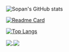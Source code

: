 ![Sopan's GitHub stats](https://github-readme-stats.vercel.app/api?username=gitproject09&show_icons=true&theme=radical)

[![Readme Card](https://github-readme-stats.vercel.app/api/pin/?username=gitproject09&repo=github-readme-stats)](https://github.com/gitproject09/github-readme-stats)

[![Top Langs](https://github-readme-stats.vercel.app/api/top-langs/?username=gitproject09&langs_count=8)](https://github.com/gitproject09/github-readme-stats)

<a href="https://github.com/gitproject09/github-readme-stats">
  <img align="center" src="https://github-readme-stats.vercel.app/api/pin/?username=gitproject09&repo=github-readme-stats" />
</a>
<a href="https://github.com/gitproject09/MaterialAnimationsDemo">
  <img align="center" src="https://github-readme-stats.vercel.app/api/pin/?username=gitproject09&repo=MaterialAnimationsDemo" />
</a>
